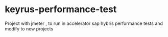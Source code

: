 # keyrus-performance-test
Project with jmeter , to run in accelerator sap hybris performance tests and modify to new projects 
